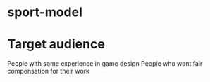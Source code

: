 # sport-model

# Target audience

People with some experience in game design
People who want fair compensation for their work
